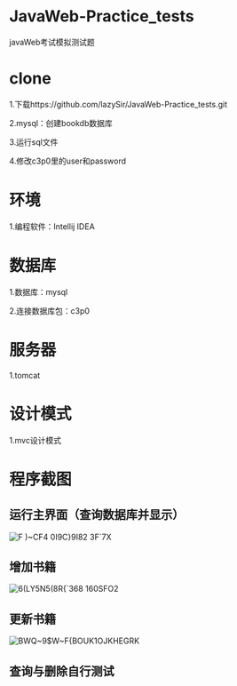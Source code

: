 # JavaWeb-Practice_tests
javaWeb考试模拟测试题

# clone
1.下载https://github.com/lazySir/JavaWeb-Practice_tests.git

2.mysql：创建bookdb数据库

3.运行sql文件 

4.修改c3p0里的user和password

# 环境

1.编程软件：Intellij IDEA 

# 数据库

1.数据库：mysql

2.连接数据库包：c3p0

# 服务器
1.tomcat

# 设计模式

1.mvc设计模式


# 程序截图
## 运行主界面（查询数据库并显示）
![F )~CF4 0I9C}9I82 3F`7X](https://user-images.githubusercontent.com/101635531/173235202-22927fb8-e0ad-4146-b85a-cd66da065a74.png)
## 增加书籍
![6(LY5N5(8R{`368 160SFO2](https://user-images.githubusercontent.com/101635531/173235250-1c35fa01-87ab-4e20-945a-3aba25cbc446.png)
## 更新书籍
![BWQ~9$W~F{BOUK1OJKHEGRK](https://user-images.githubusercontent.com/101635531/173235264-61f6bfae-a510-40b3-864b-626921e3b3b1.png)
## 查询与删除自行测试
